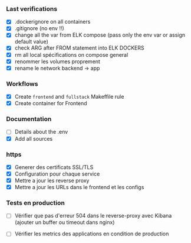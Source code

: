 ### Last verifications
- [x] .dockerignore on all containers
- [x] .gitignore (no env !!)
- [x] change all the var from ELK compose (pass only the env var or assign default value)
- [x] check ARG after FROM statement into ELK DOCKERS
- [x] rm all local spécifications on compose general
- [x] renommer les volumes proprement
- [x] rename le network backend -> app

### Workflows
- [x] Create `frontend` and `fullstack` Makeffile rule
- [x] Create container for Frontend

### Documentation
- [ ] Details about the .env
- [x] Add all sources

### https
- [x] Generer des certificats SSL/TLS
- [x] Configuration pour chaque service 
- [x] Mettre a jour les reverse proxy
- [x] Mettre a jour les URLs dans le frontend et les configs

### Tests en production
- [ ] Vérifier que pas d'erreur 504 dans le reverse-proxy avec Kibana (ajouter un buffer ou timeout dans nginx)
- [ ] Vérifier les metrics des applications en condition de production

